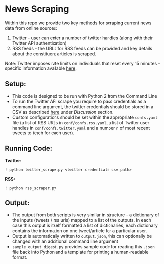 # News Scraping

Within this repo we provide two key methods for scraping current news data from online sources:

1. Twitter - user can enter a number of twitter handles (along with their Twitter API authentication)
2. RSS feeds - the URLs for RSS feeds can be provided and key details about the constituent articles is scraped.

Note: Twitter imposes rate limits on individuals that reset every 15 minutes - specific information available [here](https://developer.twitter.com/en/docs/basics/rate-limiting).

## Setup:
- This code is designed to be run with Python 2 from the Command Line
- To run the Twitter API scrape you require to pass credentials as a command line argument, the twitter credentials should be stored in a CSV as described [here](https://github.com/parrt/msan692/blob/master/hw/sentiment.md) under *Discussion* section.
- Custom configurations should be set within the appropriate `confs.yaml` file (a list of RSS URLs in `conf/confs.rss.yaml`, a list of Twitter user handles in `conf/confs.twitter.yaml` and a number `n` of most recent tweets to fetch for each user).

## Running Code:

**Twitter:**

`! python twitter_scrape.py <twitter credentials csv path>`

**RSS:**

`! python rss_scraper.py`

## Output:
- The output from both scripts is very similar in structure - a dictionary of the inputs (tweets / rss urls) mapped to a list of the outputs. In each case this output is itself formatted a list of dictionaries, each dictionary contains the information on one tweet/article for a particular user.
- Output is automatically written to `output.json`, this can optionally be changed with an additional command line argument
- `sample_output_digest.py` provides sample code for reading this `.json` file back into Python and a template for printing a human-readable format.
